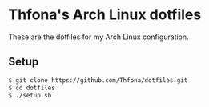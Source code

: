 # Thfona's Arch Linux dotfiles

These are the dotfiles for my Arch Linux configuration.

## Setup

``` bash
$ git clone https://github.com/Thfona/dotfiles.git
$ cd dotfiles
$ ./setup.sh
```
